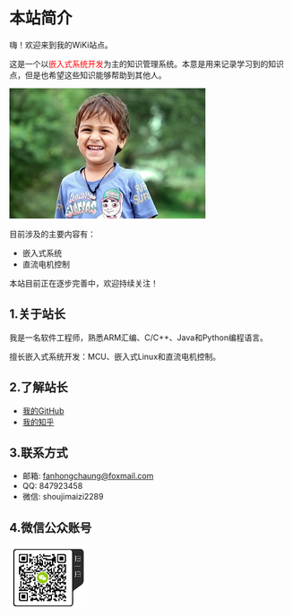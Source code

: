 # 本站简介

嗨！欢迎来到我的WiKi站点。

这是一个以<font color="red">嵌入式系统开发</font>为主的知识管理系统。本意是用来记录学习到的知识点，但是也希望这些知识能够帮助到其他人。

![](assets/images/happy_boy_origin.jpg)

目前涉及的主要内容有：

* 嵌入式系统
* 直流电机控制

本站目前正在逐步完善中，欢迎持续关注！

## 1.关于站长
我是一名软件工程师，熟悉ARM汇编、C/C++、Java和Python编程语言。

擅长嵌入式系统开发：MCU、嵌入式Linux和直流电机控制。

## 2.了解站长
* [我的GitHub](https://github.com/EdgeAI-Lab)
* [我的知乎](https://www.zhihu.com/people/fhc2019/activities)

## 3.联系方式
* 邮箱: fanhongchaung@foxmail.com
* QQ: 847923458
* 微信: shoujimaizi2289

## 4.微信公众账号

![weixingongzhonghao](assets/images/weixingongzhonghao.png)
